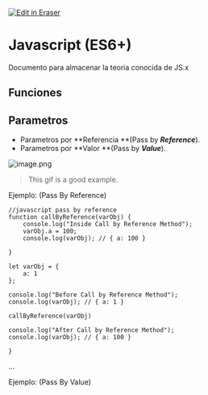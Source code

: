 <a target="_blank" href="https://app.eraser.io/workspace/gFSbU3NOXCd34DbQnfB6" id="edit-in-eraser-github-link"><img alt="Edit in Eraser" src="https://firebasestorage.googleapis.com/v0/b/second-petal-295822.appspot.com/o/images%2Fgithub%2FOpen%20in%20Eraser.svg?alt=media&amp;token=968381c8-a7e7-472a-8ed6-4a6626da5501"></a>
# Javascript (ES6+)
Documento para almacenar la teoria conocida de JS.x











## Funciones


## Parametros
- Parametros por **Referencia **(Pass by **_Reference_**).
- Parametros por **Valor  **(Pass by **_Value_**).




![image.png](https://eraser.imgix.net/workspaces/gFSbU3NOXCd34DbQnfB6/CyOUvapzv4SOz3NcsUILJBCmIRz2/8q0TA8zFcBIDQ53Jh1vF7.png?ixlib=js-3.7.0 "image.png")

> This gif is a good example.



Ejemplo: (Pass By Reference)

```
//javascript pass by reference
function callByReference(varObj) {
    console.log("Inside Call by Reference Method");
    varObj.a = 100;
    console.log(varObj); // { a: 100 }

}

let varObj = {
    a: 1
};

console.log("Before Call by Reference Method");
console.log(varObj); // { a: 1 }

callByReference(varObj)

console.log("After Call by Reference Method");
console.log(varObj); // { a: 100 }

}
```
...

Ejemplo: (Pass By Value)




<!--- Eraser file: https://app.eraser.io/workspace/gFSbU3NOXCd34DbQnfB6 --->